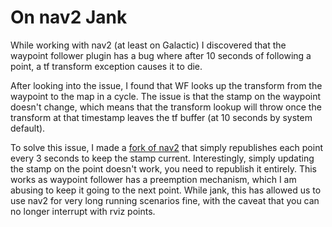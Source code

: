 # On nav2 Jank

While working with nav2 (at least on Galactic) I discovered that the waypoint follower plugin has a bug where after 10 seconds of following a point, a tf transform exception causes it to die. 

After looking into the issue, I found that WF looks up the transform from the waypoint to the map in a cycle. The issue is that the stamp on the waypoint doesn't change, which means that the transform lookup will throw once the transform at that timestamp leaves the tf buffer (at 10 seconds by system default).

To solve this issue, I made a [fork of nav2](https://github.com/andyblarblar/navigation2/commit/2d5fc25dd64ec6db9ea95f34c4028d79ec00cfe6) that simply republishes each point every 3 seconds to keep the stamp current. Interestingly, simply updating the stamp on the point doesn't work, you need to republish it entirely. This works as waypoint follower has a preemption mechanism, which I am abusing to keep it going to the next point. While jank, this has allowed us to use nav2 for very long running scenarios fine, with the caveat that you can no longer interrupt with rviz points.